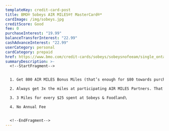 ```yaml
---
templateKey: credit-card-post
title: BMO® Sobeys AIR MILES®† MasterCard®*
cardImage: /img/sobeys.jpg
creditScore: Good
fee: 0
purchaseInterest: "19.99"
balanceTransferInterest: "22.99"
cashAdvanceInterest: "22.99"
userCategory: personal
cardCategory: prepaid
href: https://www.bmo.com/credit-cards/sobeys/sobeysnofeeam/single_ontario.html
summaryDescription: >-
  <!--StartFragment-->


  1. Get 800 AIR MILES Bonus Miles (that’s enough for $80 towards purchases with AIR MILES Cash) when you spend $1,000 in the first 3 months\

  2. Always get 3x the miles at participating AIR MILES Partners. That’s 3 Miles for every $25 you spend using your BMO Sobeys AIR MILES Mastercard\

  3. 3 Miles for every $25 spent at Sobeys & Foodland\

  4. No Annual Fee


  <!--EndFragment-->
---
```

